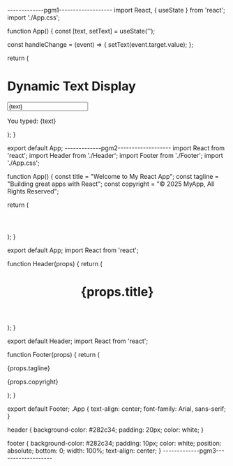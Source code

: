 -------------pgm1-------------------
import React, { useState } from 'react';
import './App.css';

function App() {
  const [text, setText] = useState('');

  const handleChange = (event) => {
    setText(event.target.value);
  };

  return (
    <div className="App">
      <h1>Dynamic Text Display</h1>
      <input
        type="text"
        value={text}
        onChange={handleChange}
        placeholder="Type something..."
      />
      <p>You typed: {text}</p>
    </div>
  );
}

export default App;
-------------pgm2-------------------
import React from 'react';
import Header from './Header';
import Footer from './Footer';
import './App.css';

function App() {
  const title = "Welcome to My React App";
  const tagline = "Building great apps with React";
  const copyright = "© 2025 MyApp, All Rights Reserved";

  return (
    <div className="App">
      <Header title={title} />
      <Footer tagline={tagline} copyright={copyright} />
    </div>
  );
}

export default App;
import React from 'react';

function Header(props) {
  return (
    <header>
      <h1>{props.title}</h1>
    </header>
  );
}

export default Header;
import React from 'react';

function Footer(props) {
  return (
    <footer>
      <p>{props.tagline}</p>
      <p>{props.copyright}</p>
    </footer>
  );
}

export default Footer;
.App {
  text-align: center;
  font-family: Arial, sans-serif;
}

header {
  background-color: #282c34;
  padding: 20px;
  color: white;
}

footer {
  background-color: #282c34;
  padding: 10px;
  color: white;
  position: absolute;
  bottom: 0;
  width: 100%;
  text-align: center;
}
-------------pgm3-------------------
